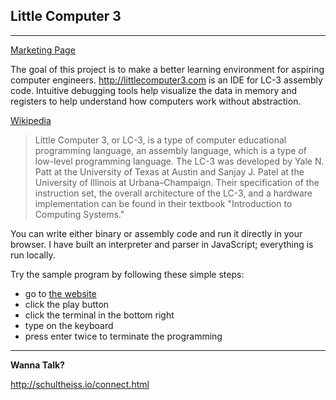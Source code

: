## Little Computer 3

----------

[Marketing Page](http://uiucwp.com/submissions/2/jschlth2/S942CQ/public/index.html)

The goal of this project is to make a better learning environment for aspiring computer engineers. http://littlecomputer3.com is an IDE for LC-3 assembly code. Intuitive debugging tools help visualize the data in memory and registers to help understand how computers work without abstraction.

[Wikipedia](https://en.wikipedia.org/wiki/LC-3#cite_note-CompSysBook-1)

 > Little Computer 3, or LC-3, is a type of computer educational programming language, an assembly language, which is a type of low-level programming language. The LC-3 was developed by Yale N. Patt at the University of Texas at Austin and Sanjay J. Patel at the University of Illinois at Urbana–Champaign. Their specification of the instruction set, the overall architecture of the LC-3, and a hardware implementation can be found in their textbook "Introduction to Computing Systems."

You can write either binary or assembly code and run it directly in your browser. I have built an interpreter and parser in JavaScript; everything is run locally.

Try the sample program by following these simple steps:

* go to [the website](http://littlecomputer3.com)
* click the play button
* click the terminal in the bottom right
* type on the keyboard
* press enter twice to terminate the programming

----------

**Wanna Talk?**

http://schultheiss.io/connect.html
